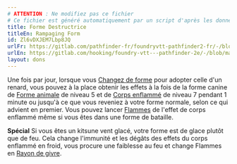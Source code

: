 ```yaml
---
# ATTENTION : Ne modifiez pas ce fichier
# Ce fichier est généré automatiquement par un script d'après les données du module Foundry VTT officiel et de sa traduction
title: Forme Destructrice
titleEn: Rampaging Form
id: Zl6vDXJEM7Lbp8JQ
urlFr: https://gitlab.com/pathfinder-fr/foundryvtt-pathfinder2-fr/-/blob/master/data/feats/Zl6vDXJEM7Lbp8JQ.htm
urlEn: https://gitlab.com/hooking/foundry-vtt---pathfinder-2e/-/blob/master/packs/data/feats.db/rampaging-form.json
layout: dons
---
```

Une fois par jour, lorsque vous [Changez de forme](../capacités-ascendances/changer-de-forme.html) pour adopter celle d'un renard, vous pouvez à la place obtenir les effets à la fois de la forme canine de [Forme animale](../sorts/forme-animale.html) de niveau 5 et de [Corps enflammé](../sorts/corps-enflammé.html) de niveau 7 pendant 1 minute ou jusqu'à ce que vous reveniez à votre forme normale, selon ce qui advient en premier. Vous pouvez lancer [Flammes](../sorts/flammes.html) de l'effet de corps enflammé même si vous êtes dans une forme de bataille.

**Spécial** Si vous êtes un kitsune vent glacé, votre forme est de glace plutôt que de feu. Cela change l'immunité et les dégâts des effets du corps enflammé en froid, vous procure une faiblesse au feu et change Flammes en [Rayon de givre](../sorts/rayon-de-givre.html).

